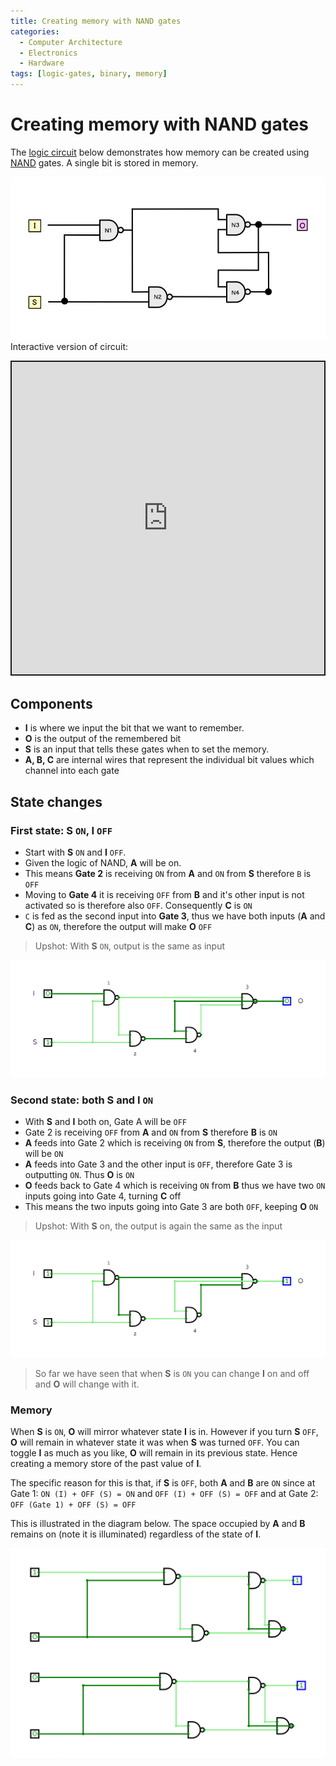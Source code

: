```yaml
---
title: Creating memory with NAND gates
categories:
  - Computer Architecture
  - Electronics
  - Hardware
tags: [logic-gates, binary, memory]
---
```


# Creating memory with NAND gates

The [logic circuit](/Electronics_and_Hardware/Digital_circuits/Digital_circuits.md) below demonstrates how memory can be created using [NAND](/Electronics_and_Hardware/Digital_circuits/Logic_gates.md#nand-gate) gates. A single bit is stored in memory.

![](/img/nand_latch_logic_circuit.png)
Interactive version of circuit:

<iframe src="https://circuitverse.org/simulator/embed/nand-mem?theme=default&display_title=false&clock_time=true&fullscreen=true&zoom_in_out=true" style="border-width:; border-style: solid; border-color:;" name="myiframe" id="projectPreview" scrolling="no" frameborder="1" marginheight="0px" marginwidth="0px" height="500" width="500" allowFullScreen></iframe>

## Components

- **I** is where we input the bit that we want to remember.
- **O** is the output of the remembered bit
- **S** is an input that tells these gates when to set the memory.
- **A, B, C** are internal wires that represent the individual bit values which channel into each gate

## State changes

### First state: S `ON`, I `OFF`

- Start with **S** `ON` and **I** `OFF`.
- Given the logic of NAND, **A** will be on.
- This means **Gate 2** is receiving `ON` from **A** and `ON` from **S** therefore `B` is `OFF`
- Moving to **Gate 4** it is receiving `OFF` from **B** and it's other input is not activated so is therefore also `OFF`. Consequently **C** is `ON`
- `C` is fed as the second input into **Gate 3**, thus we have both inputs (**A** and **C**) as `ON`, therefore the output will make **O** `OFF`

> Upshot: With **S** `ON`, output is the same as input

![](/img/nand-mem-first.gif)

### Second state: both S and I `ON`

- With **S** and **I** both on, Gate A will be `OFF`
- Gate 2 is receiving `OFF` from **A** and `ON` from **S** therefore **B** is `ON`
- **A** feeds into Gate 2 which is receiving `ON` from **S**, therefore the output (**B**) will be `ON`
- **A** feeds into Gate 3 and the other input is `OFF`, therefore Gate 3 is outputting `ON`. Thus **O** is `ON`
- **O** feeds back to Gate 4 which is receiving `ON` from **B** thus we have two `ON` inputs going into Gate 4, turning **C** off
- This means the two inputs going into Gate 3 are both `OFF`, keeping **O** `ON`

> Upshot: With **S** on, the output is again the same as the input

![](/img/nand-mem-second.gif)

> So far we have seen that when **S** is `ON` you can change **I** on and off and **O** will change with it.

### Memory

When **S** is `ON`, **O** will mirror whatever state **I** is in. However if you turn **S** `OFF`, **O** will remain in whatever state it was when **S** was turned `OFF`. You can toggle **I** as much as you like, **O** will remain in its previous state. Hence creating a memory store of the past value of **I**.

The specific reason for this is that, if **S** is `OFF`, both **A** and **B** are `ON` since at Gate 1: `ON (I) + OFF (S) = ON` and `OFF (I) + OFF (S) = OFF` and at Gate 2: `OFF (Gate 1) + OFF (S) = OFF`

This is illustrated in the diagram below. The space occupied by **A** and **B** remains on (note it is illuminated) regardless of the state of **I**.

![](/img/nand-mem-demonstrated.gif)
